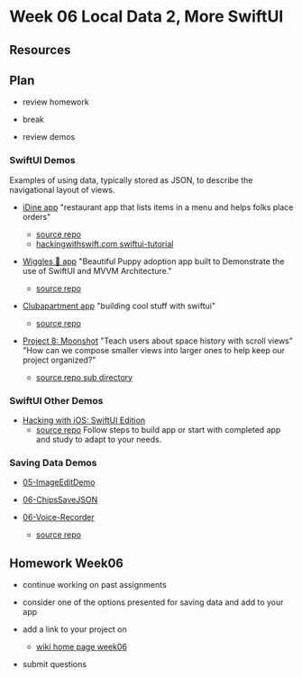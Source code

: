 # Week 06 Local Data 2, More SwiftUI

## Resources

## Plan

- review homework

- break

- review demos

### SwiftUI Demos

Examples of using data, typically stored as JSON, to describe the navigational layout of views.

- [iDine app](https://github.com/mobilelabclass-itp/06-iDine)
  "restaurant app that lists items in a menu and helps folks place orders"

  - [source repo](https://github.com/twostraws/iDine)
  - [hackingwithswift.com swiftui-tutorial](https://www.hackingwithswift.com/quick-start/swiftui/swiftui-tutorial-building-a-complete-project)

- [Wiggles 🐶 app](https://github.com/mobilelabclass-itp/06-Wiggles-iOS)
  "Beautiful Puppy adoption app built to Demonstrate the use of SwiftUI and MVVM Architecture."

  - [source repo](https://github.com/sameersyd/Wiggles-iOS)

- [Clubapartment app](https://github.com/mobilelabclass-itp/06-swiftui.builds)
  "building cool stuff with swiftui"

  - [source repo](https://github.com/FranckNdame/swiftui.builds)

- [Project 8: Moonshot](https://www.hackingwithswift.com/books/ios-swiftui/moonshot-introduction)
  "Teach users about space history with scroll views"
  "How can we compose smaller views into larger ones to help keep our project organized?"

  - [source repo sub directory](https://github.com/twostraws/HackingWithSwift/tree/main/SwiftUI/project8)

### SwiftUI Other Demos

- [Hacking with iOS: SwiftUI Edition](https://www.hackingwithswift.com/books/ios-swiftui/)
  - [source repo](https://github.com/twostraws/HackingWithSwift)
    Follow steps to build app or start with completed app and study to adapt to your needs.

### Saving Data Demos

- [05-ImageEditDemo](https://github.com/mobilelabclass-itp/05-ImageEditDemo)

- [06-ChipsSaveJSON](https://github.com/mobilelabclass-itp/06-ChipsSaveJSON)

- [06-Voice-Recorder](https://github.com/mobilelabclass-itp/06-Voice-Recorder)
  - [source repo](https://github.com/pinlunhuang/Voice-Recorder)

## Homework Week06

- continue working on past assignments

- consider one of the options presented for saving data and add to your app

- add a link to your project on

  - [wiki home page week06](https://github.com/molab-itp/content-2023-Fa/wiki#week-06-homework)

- submit questions
